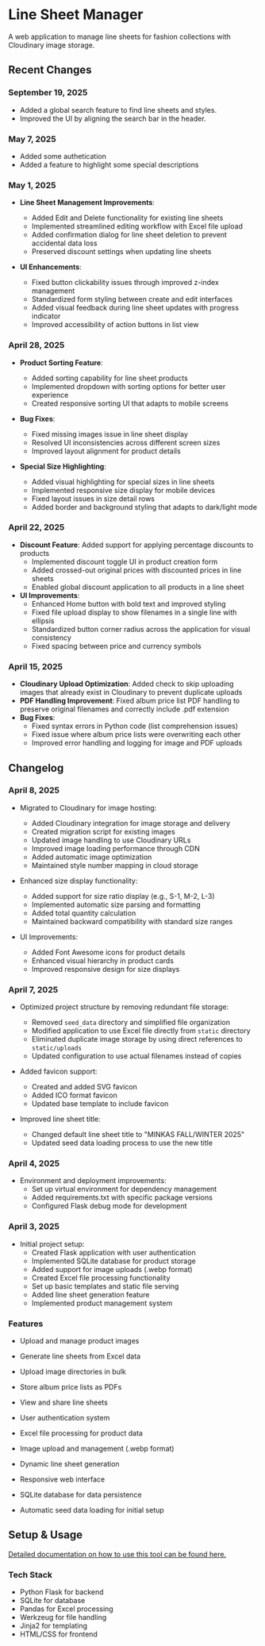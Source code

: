 # Line Sheet Manager

A web application to manage line sheets for fashion collections with Cloudinary image storage.

## Recent Changes

### September 19, 2025
  - Added a global search feature to find line sheets and styles.
  - Improved the UI by aligning the search bar in the header.

### May 7, 2025
  - Added some authetication
  - Added a feature to highlight some special descriptions 

### May 1, 2025

- **Line Sheet Management Improvements**:
  - Added Edit and Delete functionality for existing line sheets
  - Implemented streamlined editing workflow with Excel file upload
  - Added confirmation dialog for line sheet deletion to prevent accidental data loss
  - Preserved discount settings when updating line sheets

- **UI Enhancements**:
  - Fixed button clickability issues through improved z-index management
  - Standardized form styling between create and edit interfaces
  - Added visual feedback during line sheet updates with progress indicator
  - Improved accessibility of action buttons in list view

### April 28, 2025

- **Product Sorting Feature**:
  - Added sorting capability for line sheet products
  - Implemented dropdown with sorting options for better user experience
  - Created responsive sorting UI that adapts to mobile screens
  
- **Bug Fixes**:
  - Fixed missing images issue in line sheet display
  - Resolved UI inconsistencies across different screen sizes
  - Improved layout alignment for product details

- **Special Size Highlighting**:
  - Added visual highlighting for special sizes in line sheets
  - Implemented responsive size display for mobile devices
  - Fixed layout issues in size detail rows
  - Added border and background styling that adapts to dark/light mode


### April 22, 2025

- **Discount Feature**: Added support for applying percentage discounts to products
  - Implemented discount toggle UI in product creation form
  - Added crossed-out original prices with discounted prices in line sheets
  - Enabled global discount application to all products in a line sheet
- **UI Improvements**: 
  - Enhanced Home button with bold text and improved styling
  - Fixed file upload display to show filenames in a single line with ellipsis
  - Standardized button corner radius across the application for visual consistency
  - Fixed spacing between price and currency symbols

### April 15, 2025

- **Cloudinary Upload Optimization**: Added check to skip uploading images that already exist in Cloudinary to prevent duplicate uploads
- **PDF Handling Improvement**: Fixed album price list PDF handling to preserve original filenames and correctly include .pdf extension
- **Bug Fixes**: 
  - Fixed syntax errors in Python code (list comprehension issues)
  - Fixed issue where album price lists were overwriting each other
  - Improved error handling and logging for image and PDF uploads

## Changelog

### April 8, 2025
- Migrated to Cloudinary for image hosting:
  - Added Cloudinary integration for image storage and delivery
  - Created migration script for existing images
  - Updated image handling to use Cloudinary URLs
  - Improved image loading performance through CDN
  - Added automatic image optimization
  - Maintained style number mapping in cloud storage

- Enhanced size display functionality:
  - Added support for size ratio display (e.g., S-1, M-2, L-3)
  - Implemented automatic size parsing and formatting
  - Added total quantity calculation
  - Maintained backward compatibility with standard size ranges

- UI Improvements:
  - Added Font Awesome icons for product details
  - Enhanced visual hierarchy in product cards
  - Improved responsive design for size displays

### April 7, 2025
- Optimized project structure by removing redundant file storage:
  - Removed `seed_data` directory and simplified file organization
  - Modified application to use Excel file directly from `static` directory
  - Eliminated duplicate image storage by using direct references to `static/uploads`
  - Updated configuration to use actual filenames instead of copies

- Added favicon support:
  - Created and added SVG favicon
  - Added ICO format favicon
  - Updated base template to include favicon

- Improved line sheet title:
  - Changed default line sheet title to "MINKAS FALL/WINTER 2025"
  - Updated seed data loading process to use the new title

### April 4, 2025
- Environment and deployment improvements:
  - Set up virtual environment for dependency management
  - Added requirements.txt with specific package versions
  - Configured Flask debug mode for development

### April 3, 2025
- Initial project setup:
  - Created Flask application with user authentication
  - Implemented SQLite database for product storage
  - Added support for image uploads (.webp format)
  - Created Excel file processing functionality
  - Set up basic templates and static file serving
  - Added line sheet generation feature
  - Implemented product management system

### Features

- Upload and manage product images
- Generate line sheets from Excel data
- Upload image directories in bulk
- Store album price lists as PDFs
- View and share line sheets

- User authentication system
- Excel file processing for product data
- Image upload and management (.webp format)
- Dynamic line sheet generation
- Responsive web interface
- SQLite database for data persistence
- Automatic seed data loading for initial setup

## Setup & Usage

[Detailed documentation on how to use this tool can be found here.](documentation.md)

### Tech Stack
- Python Flask for backend
- SQLite for database
- Pandas for Excel processing
- Werkzeug for file handling
- Jinja2 for templating
- HTML/CSS for frontend
